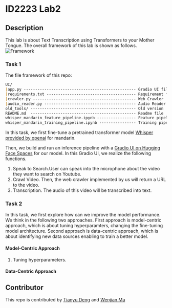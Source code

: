
# ID2223 Lab2

## Description
This lab is about Text Transcription using Transformers to your Mother Tongue. The overall framework of this lab is shown as follows.  
<img alt="Framework" src="https://github.com/wenjianma/ID2223Lab2/old_tools/1.png"/>
### Task 1
The file framework of this repo:
```markdown
UI/
|app.py ------------------------------------------------- Gradio UI file
|requirements.txt --------------------------------------- Requirement file we need in UI
|crawler.py --------------------------------------------- Web Crawler
|audio_reader.py ---------------------------------------- Audio Reader
old_tools/ ---------------------------------------------- Old version
README.md  ---------------------------------------------- Readme file
whisper_mandarin_feature_pipeline.ipynb ----------------- Feature pipeline of whisper_mandarin
whisper_mandarin_training_pipeline.ipynb ---------------- Training pipeline of whisper_mandarin
```

In this task, we first fine-tune a pretrained  transformer model [Whisper provided by openai](https://openai.com/research/whisper) for mandarin.

Then, we build and run an inference pipeline with a [Gradio UI on Hugging Face Spaces](https://huggingface.co/spaces/Dengty/Mandarin) for our model. 
In this Gradio UI, we realize the following functions.
1. Speak to Search.User can speak into the microphone about the video they want to search on Youtube.
2. Crawl Video. Then, the web crawler implemented by us will return a URL to the video.
3. Transcription. The audio of this video will be transcribed into text.

### Task 2
In this task, we first explore how can we improve the model performance. We think in the following two approaches.
First approach is model-centric approach, which is about tuning hyperparamters, changing the fine-tuning model architecture.
Second approach is data-centric approach, which is about identifying new data sources enabling to train a better model.
#### Model-Centric Approach
1. Tuning hyperparameters. 



####  Data-Centric Approach


## Contributor
This repo is contributed by [Tianyu Deng](https://github.com/dengty1998) and [Wenjian Ma](https://github.com/wenjianma)